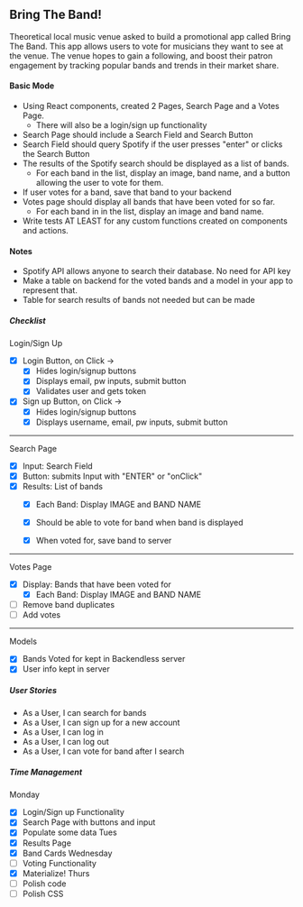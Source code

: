 ## Bring The Band!
Theoretical local music venue asked to build a promotional app called Bring The Band. This app allows users to vote for musicians they want to see at the venue. The venue hopes to gain a following, and boost their patron engagement by tracking popular bands and trends in their market share.

#### Basic Mode
- Using React components, created 2 Pages, Search Page and a Votes Page.
  - There will also be a login/sign up functionality
- Search Page should include a Search Field and Search Button
- Search Field should query Spotify if the user presses "enter" or clicks the Search Button
- The results of the Spotify search should be displayed as a list of bands.
  - For each band in the list, display an image, band name, and a button allowing the user to vote for them.
- If user votes for a band, save that band to your backend
- Votes page should display all bands that have been voted for so far.
  - For each band in in the list, display an image and band name.
- Write tests AT LEAST for any custom functions created on components and actions.

#### Notes
- Spotify API allows anyone to search their database. No need for API key
- Make a table on backend for the voted bands and a model in your app to represent that.
- Table for search results of bands not needed but can be made

##### Checklist
Login/Sign Up
- [X] Login Button, on Click ->
  - [X] Hides login/signup buttons
  - [X] Displays email, pw inputs, submit button
  - [X] Validates user and gets token

- [X] Sign up Button, on Click ->
  - [X] Hides login/signup buttons
  - [X] Displays username, email, pw inputs, submit button
---
Search Page
- [X] Input: Search Field
- [X] Button: submits Input with "ENTER" or "onClick"
- [X] Results: List of bands
  - [X] Each Band: Display IMAGE and BAND NAME

  - [X] Should be able to vote for band when band is displayed
  - [X] When voted for, save band to server
---
Votes Page
- [X] Display: Bands that have been voted for
  - [X] Each Band: Display IMAGE and BAND NAME
- [ ] Remove band duplicates
- [ ] Add votes

---
Models
- [X] Bands Voted for kept in Backendless server
- [X] User info kept in server

##### User Stories
- As a User, I can search for bands
- As a User, I can sign up for a new account
- As a User, I can log in
- As a User, I can log out
- As a User, I can vote for band after I search


##### Time Management

Monday
- [X] Login/Sign up Functionality
- [X] Search Page with buttons and input
- [X] Populate some data
Tues
- [X] Results Page
- [X] Band Cards
Wednesday
- [ ] Voting Functionality
- [X] Materialize!
Thurs
- [ ] Polish code
- [ ] Polish CSS
